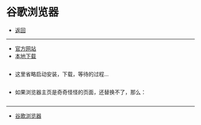 # 谷歌浏览器

- [返回](./README.md)

---

- [官方网站](https://www.google.cn/chrome/index.html)
- [本地下载](https://media.huhuiyu.top/download/ChromeSetup.exe)

<section class="img-flex-box" >
  <section><img  src="../../images/webfront/chrome/chrome001.png" alt=""></section>
</section>

- 这里省略启动安装，下载，等待的过程...

<section class="img-flex-box" >
  <section><img  src="../../images/webfront/chrome/chrome002.png" alt=""></section>
  <section><img  src="../../images/webfront/chrome/chrome003.png" alt=""></section>
  <section><img  src="../../images/webfront/chrome/chrome004.png" alt=""></section>
  <section><img  src="../../images/webfront/chrome/chrome005.png" alt=""></section>
  <section><img  src="../../images/webfront/chrome/chrome006.png" alt=""></section>
  <section><img  src="../../images/webfront/chrome/chrome007.png" alt=""></section>
</section>

- 如果浏览器主页是奇奇怪怪的页面，还替换不了，那么：

<section class="img-flex-box" >
  <section><img  src="../../images/webfront/chrome/chrome008.png" alt=""></section>
  <section><img  src="../../images/webfront/chrome/chrome009.png" alt=""></section>
  <section><img  src="../../images/webfront/chrome/chrome010.png" alt=""></section>
  <section><img  src="../../images/webfront/chrome/chrome011.png" alt=""></section>
</section>

---

- [谷歌浏览器](#谷歌浏览器)

<!-- js处理背景和css样式 -->
<script type="module" src="https://huhuiyu.top/js/github.js"></script>
